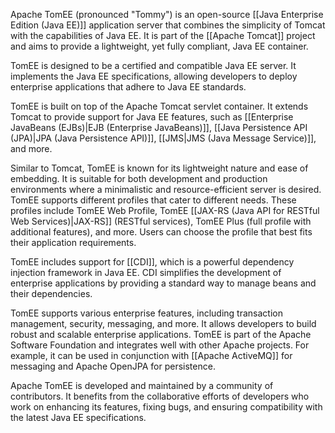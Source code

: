 Apache TomEE (pronounced "Tommy") is an open-source [[Java Enterprise Edition (Java EE)]] application server that combines the simplicity of Tomcat with the capabilities of Java EE. It is part of the [[Apache Tomcat]] project and aims to provide a lightweight, yet fully compliant, Java EE container.

TomEE is designed to be a certified and compatible Java EE server. It implements the Java EE specifications, allowing developers to deploy enterprise applications that adhere to Java EE standards. 

TomEE is built on top of the Apache Tomcat servlet container. It extends Tomcat to provide support for Java EE features, such as [[Enterprise JavaBeans (EJBs)|EJB (Enterprise JavaBeans)]], [[Java Persistence API (JPA)|JPA (Java Persistence API)]], [[JMS|JMS (Java Message Service)]], and more.

Similar to Tomcat, TomEE is known for its lightweight nature and ease of embedding. It is suitable for both development and production environments where a minimalistic and resource-efficient server is desired. TomEE supports different profiles that cater to different needs. These profiles include TomEE Web Profile, TomEE [[JAX-RS (Java API for RESTful Web Services)|JAX-RS]] (RESTful services), TomEE Plus (full profile with additional features), and more. Users can choose the profile that best fits their application requirements.

TomEE includes support for [[CDI]], which is a powerful dependency injection framework in Java EE. CDI simplifies the development of enterprise applications by providing a standard way to manage beans and their dependencies.

TomEE supports various enterprise features, including transaction management, security, messaging, and more. It allows developers to build robust and scalable enterprise applications. TomEE is part of the Apache Software Foundation and integrates well with other Apache projects. For example, it can be used in conjunction with [[Apache ActiveMQ]] for messaging and Apache OpenJPA for persistence.

Apache TomEE is developed and maintained by a community of contributors. It benefits from the collaborative efforts of developers who work on enhancing its features, fixing bugs, and ensuring compatibility with the latest Java EE specifications.